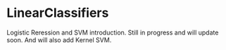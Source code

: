 # LinearClassifiers
Logistic Reression and SVM introduction. Still in progress and will update soon. And will also add Kernel SVM.
